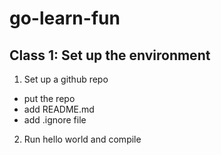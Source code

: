 # go-learn-fun

## Class 1: Set up the environment
1. Set up a github repo
- put the repo 
- add README.md
- add .ignore file
2. Run hello world and compile